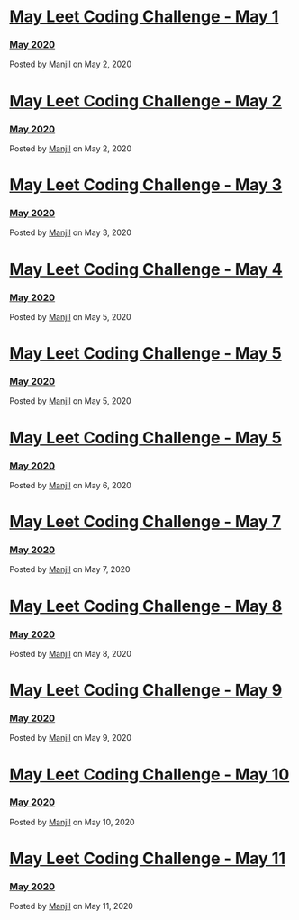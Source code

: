 # [May Leet Coding Challenge - May 1](/blog/post/Leet-Coding-Monthly-Day1)
### [May 2020](/blog/post/Leet-Coding-Monthly-Day1)
Posted by [Manjil](mailto:iammanjil@gmail.com) on May 2, 2020

# [May Leet Coding Challenge - May 2](/blog/post/Leet-Coding-Monthly-Day2)
### [May 2020](/blog/post/Leet-Coding-Monthly-Day2)
Posted by [Manjil](mailto:iammanjil@gmail.com) on May 2, 2020

# [May Leet Coding Challenge - May 3](/blog/post/Leet-Coding-Monthly-Day3)
### [May 2020](/blog/post/Leet-Coding-Monthly-Day3)
Posted by [Manjil](mailto:iammanjil@gmail.com) on May 3, 2020

# [May Leet Coding Challenge - May 4](/blog/post/Leet-Coding-Monthly-Day4)
### [May 2020](/blog/post/Leet-Coding-Monthly-Day4)
Posted by [Manjil](mailto:iammanjil@gmail.com) on May 5, 2020

# [May Leet Coding Challenge - May 5](/blog/post/Leet-Coding-Monthly-Day5)
### [May 2020](/blog/post/Leet-Coding-Monthly-Day5)
Posted by [Manjil](mailto:iammanjil@gmail.com) on May 5, 2020

# [May Leet Coding Challenge - May 5](/blog/post/Leet-Coding-Monthly-Day6)
### [May 2020](/blog/post/Leet-Coding-Monthly-Day6)
Posted by [Manjil](mailto:iammanjil@gmail.com) on May 6, 2020

# [May Leet Coding Challenge - May 7](/blog/post/Leet-Coding-Monthly-Day7)
### [May 2020](/blog/post/Leet-Coding-Monthly-Day7)
Posted by [Manjil](mailto:iammanjil@gmail.com) on May 7, 2020

# [May Leet Coding Challenge - May 8](/blog/post/Leet-Coding-Monthly-Day8)
### [May 2020](/blog/post/Leet-Coding-Monthly-Day8)
Posted by [Manjil](mailto:iammanjil@gmail.com) on May 8, 2020

# [May Leet Coding Challenge - May 9](/blog/post/Leet-Coding-Monthly-Day9)
### [May 2020](/blog/post/Leet-Coding-Monthly-Day9)
Posted by [Manjil](mailto:iammanjil@gmail.com) on May 9, 2020

# [May Leet Coding Challenge - May 10](/blog/post/Leet-Coding-Monthly-Day10)
### [May 2020](/blog/post/Leet-Coding-Monthly-Day10)
Posted by [Manjil](mailto:iammanjil@gmail.com) on May 10, 2020

# [May Leet Coding Challenge - May 11](/blog/post/Leet-Coding-Monthly-Day11)
### [May 2020](/blog/post/Leet-Coding-Monthly-Day11)
Posted by [Manjil](mailto:iammanjil@gmail.com) on May 11, 2020
